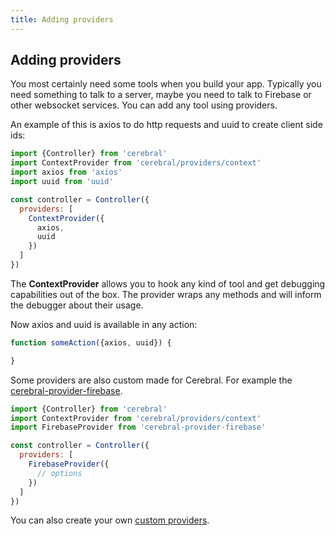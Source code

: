 ```yaml
---
title: Adding providers
---
```


## Adding providers

You most certainly need some tools when you build your app. Typically you need something to talk to a server, maybe you need to talk to Firebase or other websocket services. You can add any tool using providers.

An example of this is axios to do http requests and uuid to create client side ids:

```js
import {Controller} from 'cerebral'
import ContextProvider from 'cerebral/providers/context'
import axios from 'axios'
import uuid from 'uuid'

const controller = Controller({
  providers: [
    ContextProvider({
      axios,
      uuid
    })
  ]
})
```

The **ContextProvider** allows you to hook any kind of tool and get debugging capabilities out of the box. The provider wraps any methods and will inform the debugger about their usage.

Now axios and uuid is available in any action:

```js
function someAction({axios, uuid}) {

}
```

Some providers are also custom made for Cerebral. For example the [cerebral-provider-firebase]().

```js
import {Controller} from 'cerebral'
import ContextProvider from 'cerebral/providers/context'
import FirebaseProvider from 'cerebral-provider-firebase'

const controller = Controller({
  providers: [
    FirebaseProvider({
      // options
    })
  ]
})
```

You can also create your own [custom providers]().
